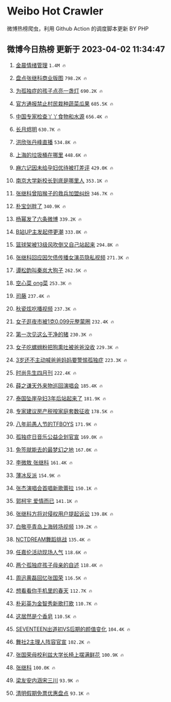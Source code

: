 # Weibo Hot Crawler 



微博热榜爬虫，利用 Github Action 的调度脚本更新 BY PHP 


## 微博今日热榜 更新于 2023-04-02 11:34:47 
1. [金晨情绪管理](https://s.weibo.com/weibo?q=%23%E9%87%91%E6%99%A8%E6%83%85%E7%BB%AA%E7%AE%A1%E7%90%86%23&t=31&band_rank=1&Refer=top) `1.4M 🔥` 

1. [盘点张继科商业版图](https://s.weibo.com/weibo?q=%23%E7%9B%98%E7%82%B9%E5%BC%A0%E7%BB%A7%E7%A7%91%E5%95%86%E4%B8%9A%E7%89%88%E5%9B%BE%23&t=31&band_rank=2&Refer=top) `798.2K 🔥` 

1. [为孤独症的孩子点亮一盏灯](https://s.weibo.com/weibo?q=%23%E4%B8%BA%E5%AD%A4%E7%8B%AC%E7%97%87%E7%9A%84%E5%AD%A9%E5%AD%90%E7%82%B9%E4%BA%AE%E4%B8%80%E7%9B%8F%E7%81%AF%23&t=31&band_rank=3&Refer=top) `690.2K 🔥` 

1. [官方通报禁止村民栽种蔬菜瓜果](https://s.weibo.com/weibo?q=%23%E5%AE%98%E6%96%B9%E9%80%9A%E6%8A%A5%E7%A6%81%E6%AD%A2%E6%9D%91%E6%B0%91%E6%A0%BD%E7%A7%8D%E8%94%AC%E8%8F%9C%E7%93%9C%E6%9E%9C%23&t=31&band_rank=4&Refer=top) `685.5K 🔥` 

1. [中国专家检查丫丫食物和水源](https://s.weibo.com/weibo?q=%23%E4%B8%AD%E5%9B%BD%E4%B8%93%E5%AE%B6%E6%A3%80%E6%9F%A5%E4%B8%AB%E4%B8%AB%E9%A3%9F%E7%89%A9%E5%92%8C%E6%B0%B4%E6%BA%90%23&t=31&band_rank=5&Refer=top) `656.4K 🔥` 

1. [长月烬明](https://s.weibo.com/weibo?q=%E9%95%BF%E6%9C%88%E7%83%AC%E6%98%8E&t=31&band_rank=6&Refer=top) `630.7K 🔥` 

1. [洪欣张丹峰直播](https://s.weibo.com/weibo?q=%23%E6%B4%AA%E6%AC%A3%E5%BC%A0%E4%B8%B9%E5%B3%B0%E7%9B%B4%E6%92%AD%23&t=31&band_rank=7&Refer=top) `534.8K 🔥` 

1. [上海的垃圾桶在哪里](https://s.weibo.com/weibo?q=%23%E4%B8%8A%E6%B5%B7%E7%9A%84%E5%9E%83%E5%9C%BE%E6%A1%B6%E5%9C%A8%E5%93%AA%E9%87%8C%23&t=31&band_rank=8&Refer=top) `448.6K 🔥` 

1. [麻六记因未给孕妇优待被打差评](https://s.weibo.com/weibo?q=%23%E9%BA%BB%E5%85%AD%E8%AE%B0%E5%9B%A0%E6%9C%AA%E7%BB%99%E5%AD%95%E5%A6%87%E4%BC%98%E5%BE%85%E8%A2%AB%E6%89%93%E5%B7%AE%E8%AF%84%23&t=31&band_rank=9&Refer=top) `429.0K 🔥` 

1. [南京大学新校长到底是哪里人](https://s.weibo.com/weibo?q=%23%E5%8D%97%E4%BA%AC%E5%A4%A7%E5%AD%A6%E6%96%B0%E6%A0%A1%E9%95%BF%E5%88%B0%E5%BA%95%E6%98%AF%E5%93%AA%E9%87%8C%E4%BA%BA%23&t=31&band_rank=10&Refer=top) `353.1K 🔥` 

1. [张继科曾陷猴子的救兵加盟纠纷](https://s.weibo.com/weibo?q=%23%E5%BC%A0%E7%BB%A7%E7%A7%91%E6%9B%BE%E9%99%B7%E7%8C%B4%E5%AD%90%E7%9A%84%E6%95%91%E5%85%B5%E5%8A%A0%E7%9B%9F%E7%BA%A0%E7%BA%B7%23&t=31&band_rank=11&Refer=top) `346.7K 🔥` 

1. [朴宝剑胖了](https://s.weibo.com/weibo?q=%23%E6%9C%B4%E5%AE%9D%E5%89%91%E8%83%96%E4%BA%86%23&t=31&band_rank=12&Refer=top) `340.9K 🔥` 

1. [杨幂发了六条微博](https://s.weibo.com/weibo?q=%23%E6%9D%A8%E5%B9%82%E5%8F%91%E4%BA%86%E5%85%AD%E6%9D%A1%E5%BE%AE%E5%8D%9A%23&t=31&band_rank=13&Refer=top) `339.2K 🔥` 

1. [B站UP主发起停更潮](https://s.weibo.com/weibo?q=%23B%E7%AB%99UP%E4%B8%BB%E5%8F%91%E8%B5%B7%E5%81%9C%E6%9B%B4%E6%BD%AE%23&t=31&band_rank=14&Refer=top) `333.8K 🔥` 

1. [篮球架被13级风吹倒又自己站起来](https://s.weibo.com/weibo?q=%23%E7%AF%AE%E7%90%83%E6%9E%B6%E8%A2%AB13%E7%BA%A7%E9%A3%8E%E5%90%B9%E5%80%92%E5%8F%88%E8%87%AA%E5%B7%B1%E7%AB%99%E8%B5%B7%E6%9D%A5%23&t=31&band_rank=15&Refer=top) `294.8K 🔥` 

1. [张继科回应因欠债传播女演员隐私视频](https://s.weibo.com/weibo?q=%23%E5%BC%A0%E7%BB%A7%E7%A7%91%E5%9B%9E%E5%BA%94%E5%9B%A0%E6%AC%A0%E5%80%BA%E4%BC%A0%E6%92%AD%E5%A5%B3%E6%BC%94%E5%91%98%E9%9A%90%E7%A7%81%E8%A7%86%E9%A2%91%23&t=31&band_rank=16&Refer=top) `271.3K 🔥` 

1. [谭松韵叫秦岚大狗子](https://s.weibo.com/weibo?q=%23%E8%B0%AD%E6%9D%BE%E9%9F%B5%E5%8F%AB%E7%A7%A6%E5%B2%9A%E5%A4%A7%E7%8B%97%E5%AD%90%23&t=31&band_rank=17&Refer=top) `262.5K 🔥` 

1. [空心菜 ong菜](https://s.weibo.com/weibo?q=%E7%A9%BA%E5%BF%83%E8%8F%9C%20ong%E8%8F%9C&t=31&band_rank=18&Refer=top) `253.3K 🔥` 

1. [司藤](https://s.weibo.com/weibo?q=%E5%8F%B8%E8%97%A4&t=31&band_rank=19&Refer=top) `237.4K 🔥` 

1. [秋瓷炫吃播视频](https://s.weibo.com/weibo?q=%23%E7%A7%8B%E7%93%B7%E7%82%AB%E5%90%83%E6%92%AD%E8%A7%86%E9%A2%91%23&t=31&band_rank=20&Refer=top) `237.3K 🔥` 

1. [女子逛夜市被1克0.099元整蒙圈](https://s.weibo.com/weibo?q=%23%E5%A5%B3%E5%AD%90%E9%80%9B%E5%A4%9C%E5%B8%82%E8%A2%AB1%E5%85%8B0.099%E5%85%83%E6%95%B4%E8%92%99%E5%9C%88%23&t=31&band_rank=21&Refer=top) `232.4K 🔥` 

1. [第一次见这么干净的猪](https://s.weibo.com/weibo?q=%23%E7%AC%AC%E4%B8%80%E6%AC%A1%E8%A7%81%E8%BF%99%E4%B9%88%E5%B9%B2%E5%87%80%E7%9A%84%E7%8C%AA%23&t=31&band_rank=22&Refer=top) `230.3K 🔥` 

1. [女子吃螺蛳粉把狗熏吐被爸爸没收](https://s.weibo.com/weibo?q=%23%E5%A5%B3%E5%AD%90%E5%90%83%E8%9E%BA%E8%9B%B3%E7%B2%89%E6%8A%8A%E7%8B%97%E7%86%8F%E5%90%90%E8%A2%AB%E7%88%B8%E7%88%B8%E6%B2%A1%E6%94%B6%23&t=31&band_rank=23&Refer=top) `229.3K 🔥` 

1. [3岁还不主动喊爸爸妈妈要警惕孤独症](https://s.weibo.com/weibo?q=%233%E5%B2%81%E8%BF%98%E4%B8%8D%E4%B8%BB%E5%8A%A8%E5%96%8A%E7%88%B8%E7%88%B8%E5%A6%88%E5%A6%88%E8%A6%81%E8%AD%A6%E6%83%95%E5%AD%A4%E7%8B%AC%E7%97%87%23&t=31&band_rank=24&Refer=top) `223.3K 🔥` 

1. [时尚先生四月刊](https://s.weibo.com/weibo?q=%E6%97%B6%E5%B0%9A%E5%85%88%E7%94%9F%E5%9B%9B%E6%9C%88%E5%88%8A&t=31&band_rank=25&Refer=top) `222.4K 🔥` 

1. [薛之谦天外来物巡回演唱会](https://s.weibo.com/weibo?q=%23%E8%96%9B%E4%B9%8B%E8%B0%A6%E5%A4%A9%E5%A4%96%E6%9D%A5%E7%89%A9%E5%B7%A1%E5%9B%9E%E6%BC%94%E5%94%B1%E4%BC%9A%23&t=31&band_rank=26&Refer=top) `185.4K 🔥` 

1. [泰国坠崖孕妇3年后站起来了](https://s.weibo.com/weibo?q=%23%E6%B3%B0%E5%9B%BD%E5%9D%A0%E5%B4%96%E5%AD%95%E5%A6%873%E5%B9%B4%E5%90%8E%E7%AB%99%E8%B5%B7%E6%9D%A5%E4%BA%86%23&t=31&band_rank=27&Refer=top) `181.9K 🔥` 

1. [专家建议房产税按家庭套数征收](https://s.weibo.com/weibo?q=%23%E4%B8%93%E5%AE%B6%E5%BB%BA%E8%AE%AE%E6%88%BF%E4%BA%A7%E7%A8%8E%E6%8C%89%E5%AE%B6%E5%BA%AD%E5%A5%97%E6%95%B0%E5%BE%81%E6%94%B6%23&t=31&band_rank=28&Refer=top) `178.5K 🔥` 

1. [八年前愚人节的TFBOYS](https://s.weibo.com/weibo?q=%23%E5%85%AB%E5%B9%B4%E5%89%8D%E6%84%9A%E4%BA%BA%E8%8A%82%E7%9A%84TFBOYS%23&t=31&band_rank=29&Refer=top) `171.9K 🔥` 

1. [孤独症日音乐公益企划官宣](https://s.weibo.com/weibo?q=%23%E5%AD%A4%E7%8B%AC%E7%97%87%E6%97%A5%E9%9F%B3%E4%B9%90%E5%85%AC%E7%9B%8A%E4%BC%81%E5%88%92%E5%AE%98%E5%AE%A3%23&t=31&band_rank=30&Refer=top) `169.0K 🔥` 

1. [免签就能去的最梦幻之地](https://s.weibo.com/weibo?q=%E5%85%8D%E7%AD%BE%E5%B0%B1%E8%83%BD%E5%8E%BB%E7%9A%84%E6%9C%80%E6%A2%A6%E5%B9%BB%E4%B9%8B%E5%9C%B0&t=31&band_rank=31&Refer=top) `167.0K 🔥` 

1. [李微敖 张继科](https://s.weibo.com/weibo?q=%E6%9D%8E%E5%BE%AE%E6%95%96%20%E5%BC%A0%E7%BB%A7%E7%A7%91&t=31&band_rank=32&Refer=top) `161.4K 🔥` 

1. [薄冰反派](https://s.weibo.com/weibo?q=%23%E8%96%84%E5%86%B0%E5%8F%8D%E6%B4%BE%23&t=31&band_rank=33&Refer=top) `154.9K 🔥` 

1. [张杰演唱会首唱新歌蕾拉](https://s.weibo.com/weibo?q=%23%E5%BC%A0%E6%9D%B0%E6%BC%94%E5%94%B1%E4%BC%9A%E9%A6%96%E5%94%B1%E6%96%B0%E6%AD%8C%E8%95%BE%E6%8B%89%23&t=31&band_rank=34&Refer=top) `150.1K 🔥` 

1. [郭柯宇 爱情而已](https://s.weibo.com/weibo?q=%E9%83%AD%E6%9F%AF%E5%AE%87%20%E7%88%B1%E6%83%85%E8%80%8C%E5%B7%B2&t=31&band_rank=35&Refer=top) `141.1K 🔥` 

1. [张继科方将对侵权用户提起诉讼](https://s.weibo.com/weibo?q=%23%E5%BC%A0%E7%BB%A7%E7%A7%91%E6%96%B9%E5%B0%86%E5%AF%B9%E4%BE%B5%E6%9D%83%E7%94%A8%E6%88%B7%E6%8F%90%E8%B5%B7%E8%AF%89%E8%AE%BC%23&t=31&band_rank=36&Refer=top) `139.8K 🔥` 

1. [白敬亭青岛上海转场视频](https://s.weibo.com/weibo?q=%23%E7%99%BD%E6%95%AC%E4%BA%AD%E9%9D%92%E5%B2%9B%E4%B8%8A%E6%B5%B7%E8%BD%AC%E5%9C%BA%E8%A7%86%E9%A2%91%23&t=31&band_rank=37&Refer=top) `139.2K 🔥` 

1. [NCTDREAM舞蹈挑战](https://s.weibo.com/weibo?q=%23NCTDREAM%E8%88%9E%E8%B9%88%E6%8C%91%E6%88%98%23&t=31&band_rank=38&Refer=top) `135.4K 🔥` 

1. [任嘉伦活动现场人气](https://s.weibo.com/weibo?q=%23%E4%BB%BB%E5%98%89%E4%BC%A6%E6%B4%BB%E5%8A%A8%E7%8E%B0%E5%9C%BA%E4%BA%BA%E6%B0%94%23&t=31&band_rank=39&Refer=top) `118.6K 🔥` 

1. [两个孤独症孩子母亲的自述](https://s.weibo.com/weibo?q=%23%E4%B8%A4%E4%B8%AA%E5%AD%A4%E7%8B%AC%E7%97%87%E5%AD%A9%E5%AD%90%E6%AF%8D%E4%BA%B2%E7%9A%84%E8%87%AA%E8%BF%B0%23&t=31&band_rank=40&Refer=top) `118.4K 🔥` 

1. [周迅黄磊回忆张国荣](https://s.weibo.com/weibo?q=%23%E5%91%A8%E8%BF%85%E9%BB%84%E7%A3%8A%E5%9B%9E%E5%BF%86%E5%BC%A0%E5%9B%BD%E8%8D%A3%23&t=31&band_rank=41&Refer=top) `116.5K 🔥` 

1. [想看看你手机里的春天](https://s.weibo.com/weibo?q=%23%E6%83%B3%E7%9C%8B%E7%9C%8B%E4%BD%A0%E6%89%8B%E6%9C%BA%E9%87%8C%E7%9A%84%E6%98%A5%E5%A4%A9%23&t=31&band_rank=42&Refer=top) `112.7K 🔥` 

1. [朴彩英为金智秀新歌打歌](https://s.weibo.com/weibo?q=%23%E6%9C%B4%E5%BD%A9%E8%8B%B1%E4%B8%BA%E9%87%91%E6%99%BA%E7%A7%80%E6%96%B0%E6%AD%8C%E6%89%93%E6%AD%8C%23&t=31&band_rank=43&Refer=top) `110.7K 🔥` 

1. [这居然是个香皂](https://s.weibo.com/weibo?q=%23%E8%BF%99%E5%B1%85%E7%84%B6%E6%98%AF%E4%B8%AA%E9%A6%99%E7%9A%82%23&t=31&band_rank=44&Refer=top) `110.5K 🔥` 

1. [SEVENTEEN出道初VS后期的颜值变化](https://s.weibo.com/weibo?q=%23SEVENTEEN%E5%87%BA%E9%81%93%E5%88%9DVS%E5%90%8E%E6%9C%9F%E7%9A%84%E9%A2%9C%E5%80%BC%E5%8F%98%E5%8C%96%23&t=31&band_rank=45&Refer=top) `104.4K 🔥` 

1. [舞社2主理人阵容官宣](https://s.weibo.com/weibo?q=%23%E8%88%9E%E7%A4%BE2%E4%B8%BB%E7%90%86%E4%BA%BA%E9%98%B5%E5%AE%B9%E5%AE%98%E5%AE%A3%23&t=31&band_rank=46&Refer=top) `102.2K 🔥` 

1. [张国荣母校利兹大学长椅上摆满鲜花](https://s.weibo.com/weibo?q=%23%E5%BC%A0%E5%9B%BD%E8%8D%A3%E6%AF%8D%E6%A0%A1%E5%88%A9%E5%85%B9%E5%A4%A7%E5%AD%A6%E9%95%BF%E6%A4%85%E4%B8%8A%E6%91%86%E6%BB%A1%E9%B2%9C%E8%8A%B1%23&t=31&band_rank=47&Refer=top) `100.9K 🔥` 

1. [张继科](https://s.weibo.com/weibo?q=%E5%BC%A0%E7%BB%A7%E7%A7%91&t=31&band_rank=48&Refer=top) `100.0K 🔥` 

1. [梁友安内涵宋三川](https://s.weibo.com/weibo?q=%23%E6%A2%81%E5%8F%8B%E5%AE%89%E5%86%85%E6%B6%B5%E5%AE%8B%E4%B8%89%E5%B7%9D%23&t=31&band_rank=49&Refer=top) `93.9K 🔥` 

1. [清明假期免票优惠盘点](https://s.weibo.com/weibo?q=%23%E6%B8%85%E6%98%8E%E5%81%87%E6%9C%9F%E5%85%8D%E7%A5%A8%E4%BC%98%E6%83%A0%E7%9B%98%E7%82%B9%23&t=31&band_rank=50&Refer=top) `93.1K 🔥` 

